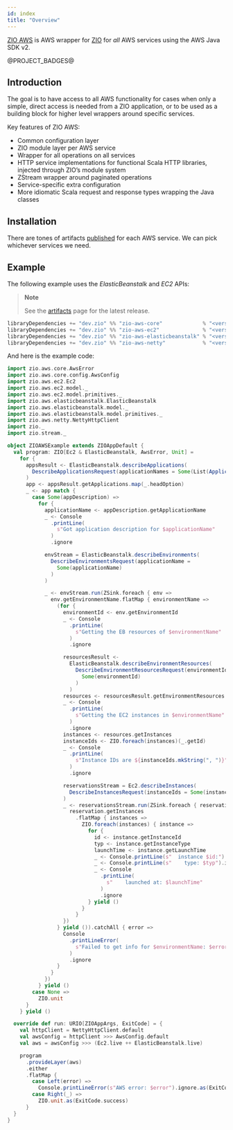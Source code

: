 ```yaml
---
id: index
title: "Overview"
---
```


[ZIO AWS](https://zio.dev/zio-aws) is AWS wrapper for [ZIO](https://zio.dev) for _all_ AWS services using the AWS Java SDK v2.

@PROJECT_BADGES@

## Introduction

The goal is to have access to all AWS functionality for cases when only a simple, direct access is needed from a ZIO application, or to be used as a building block for higher level wrappers around specific services.

Key features of ZIO AWS:

- Common configuration layer
- ZIO module layer per AWS service
- Wrapper for all operations on all services
- HTTP service implementations for functional Scala HTTP libraries, injected through ZIO’s module system
- ZStream wrapper around paginated operations
- Service-specific extra configuration
- More idiomatic Scala request and response types wrapping the Java classes

## Installation

There are tones of artifacts [published](artifacts.md) for each AWS service. We can pick whichever services we need.

## Example

The following example uses the _ElasticBeanstalk_ and _EC2_ APIs:

> **Note**
> 
> See the [artifacts](artifacts.md) page for the latest release.

```scala
libraryDependencies += "dev.zio" %% "zio-aws-core"             % "<version>"
libraryDependencies += "dev.zio" %% "zio-aws-ec2"              % "<version>"
libraryDependencies += "dev.zio" %% "zio-aws-elasticbeanstalk" % "<version>"
libraryDependencies += "dev.zio" %% "zio-aws-netty"            % "<version>"
```

And here is the example code:

```scala mdoc:compile-only
import zio.aws.core.AwsError
import zio.aws.core.config.AwsConfig
import zio.aws.ec2.Ec2
import zio.aws.ec2.model._
import zio.aws.ec2.model.primitives._
import zio.aws.elasticbeanstalk.ElasticBeanstalk
import zio.aws.elasticbeanstalk.model._
import zio.aws.elasticbeanstalk.model.primitives._
import zio.aws.netty.NettyHttpClient
import zio._
import zio.stream._

object ZIOAWSExample extends ZIOAppDefault {
  val program: ZIO[Ec2 & ElasticBeanstalk, AwsError, Unit] =
    for {
      appsResult <- ElasticBeanstalk.describeApplications(
        DescribeApplicationsRequest(applicationNames = Some(List(ApplicationName("my-service"))))
      )
      app <- appsResult.getApplications.map(_.headOption)
      _ <- app match {
        case Some(appDescription) =>
          for {
            applicationName <- appDescription.getApplicationName
            _ <- Console
              .printLine(
                s"Got application description for $applicationName"
              )
              .ignore

            envStream = ElasticBeanstalk.describeEnvironments(
              DescribeEnvironmentsRequest(applicationName =
                Some(applicationName)
              )
            )

            _ <- envStream.run(ZSink.foreach { env =>
              env.getEnvironmentName.flatMap { environmentName =>
                (for {
                  environmentId <- env.getEnvironmentId
                  _ <- Console
                    .printLine(
                      s"Getting the EB resources of $environmentName"
                    )
                    .ignore

                  resourcesResult <-
                    ElasticBeanstalk.describeEnvironmentResources(
                      DescribeEnvironmentResourcesRequest(environmentId =
                        Some(environmentId)
                      )
                    )
                  resources <- resourcesResult.getEnvironmentResources
                  _ <- Console
                    .printLine(
                      s"Getting the EC2 instances in $environmentName"
                    )
                    .ignore
                  instances <- resources.getInstances
                  instanceIds <- ZIO.foreach(instances)(_.getId)
                  _ <- Console
                    .printLine(
                      s"Instance IDs are ${instanceIds.mkString(", ")}"
                    )
                    .ignore

                  reservationsStream = Ec2.describeInstances(
                    DescribeInstancesRequest(instanceIds = Some(instanceIds.map(id => zio.aws.ec2.model.primitives.InstanceId(ResourceId.unwrap(id)))))
                  )
                  _ <- reservationsStream.run(ZSink.foreach { reservation =>
                    reservation.getInstances
                      .flatMap { instances =>
                        ZIO.foreach(instances) { instance =>
                          for {
                            id <- instance.getInstanceId
                            typ <- instance.getInstanceType
                            launchTime <- instance.getLaunchTime
                            _ <- Console.printLine(s"  instance $id:").ignore
                            _ <- Console.printLine(s"    type: $typ").ignore
                            _ <- Console
                              .printLine(
                                s"    launched at: $launchTime"
                              )
                              .ignore
                          } yield ()
                        }
                      }
                  })
                } yield ()).catchAll { error =>
                  Console
                    .printLineError(
                      s"Failed to get info for $environmentName: $error"
                    )
                    .ignore
                }
              }
            })
          } yield ()
        case None =>
          ZIO.unit
      }
    } yield ()

  override def run: URIO[ZIOAppArgs, ExitCode] = {
    val httpClient = NettyHttpClient.default
    val awsConfig = httpClient >>> AwsConfig.default
    val aws = awsConfig >>> (Ec2.live ++ ElasticBeanstalk.live)

    program
      .provideLayer(aws)
      .either
      .flatMap {
        case Left(error) =>
          Console.printLineError(s"AWS error: $error").ignore.as(ExitCode.failure)
        case Right(_) =>
          ZIO.unit.as(ExitCode.success)
      }
  }
}
```
